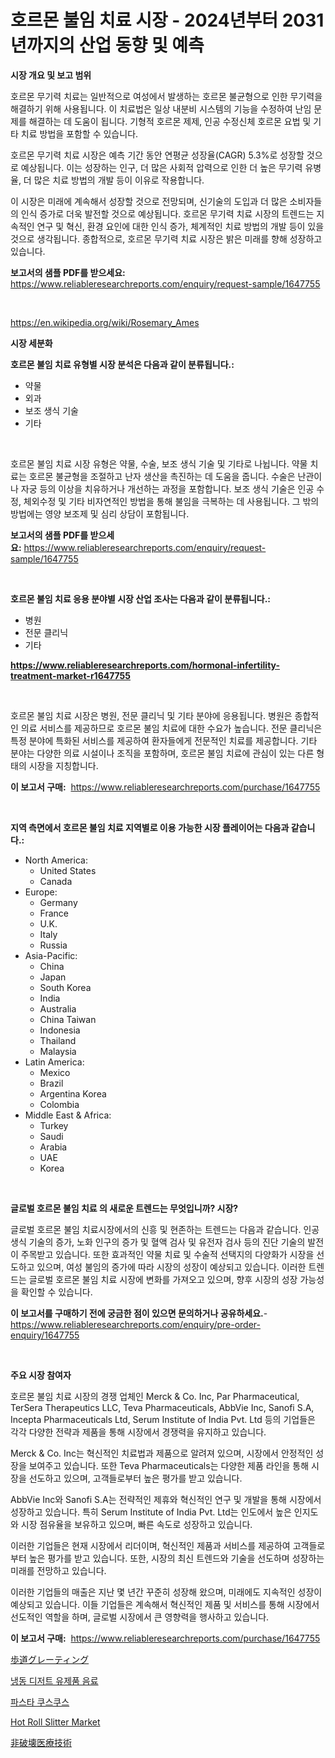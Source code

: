 <p><h1>호르몬 불임 치료 시장 - 2024년부터 2031년까지의 산업 동향 및 예측</h1></p><p><strong>시장 개요 및 보고 범위</strong></p>
<p><p>호르몬 무기력 치료는 일반적으로 여성에서 발생하는 호르몬 불균형으로 인한 무기력을 해결하기 위해 사용됩니다. 이 치료법은 일상 내분비 시스템의 기능을 수정하여 난임 문제를 해결하는 데 도움이 됩니다. 기형적 호르몬 제제, 인공 수정신체 호르몬 요법 및 기타 치료 방법을 포함할 수 있습니다.</p><p>호르몬 무기력 치료 시장은 예측 기간 동안 연평균 성장율(CAGR) 5.3%로 성장할 것으로 예상됩니다. 이는 성장하는 인구, 더 많은 사회적 압력으로 인한 더 높은 무기력 유병율, 더 많은 치료 방법의 개발 등이 이유로 작용합니다.</p><p>이 시장은 미래에 계속해서 성장할 것으로 전망되며, 신기술의 도입과 더 많은 소비자들의 인식 증가로 더욱 발전할 것으로 예상됩니다. 호르몬 무기력 치료 시장의 트렌드는 지속적인 연구 및 혁신, 환경 요인에 대한 인식 증가, 체계적인 치료 방법의 개발 등이 있을 것으로 생각됩니다. 종합적으로, 호르몬 무기력 치료 시장은 밝은 미래를 향해 성장하고 있습니다.</p></p>
<p><strong>보고서의 샘플 PDF를 받으세요:</strong> <a href="https://www.reliableresearchreports.com/enquiry/request-sample/1647755">https://www.reliableresearchreports.com/enquiry/request-sample/1647755</a></p>
<p>&nbsp;</p>
<p><a href="https://en.wikipedia.org/wiki/Rosemary_Ames">https://en.wikipedia.org/wiki/Rosemary_Ames</a></p>
<p><strong>시장 세분화</strong></p>
<p><strong>호르몬 불임 치료 유형별 시장 분석은 다음과 같이 분류됩니다.:</strong></p>
<p><ul><li>약물</li><li>외과</li><li>보조 생식 기술</li><li>기타</li></ul></p>
<p>&nbsp;</p>
<p><p>호르몬 불임 치료 시장 유형은 약물, 수술, 보조 생식 기술 및 기타로 나뉩니다. 약물 치료는 호르몬 불균형을 조절하고 난자 생산을 촉진하는 데 도움을 줍니다. 수술은 난관이나 자궁 등의 이상을 치유하거나 개선하는 과정을 포함합니다. 보조 생식 기술은 인공 수정, 체외수정 및 기타 비자연적인 방법을 통해 불임을 극복하는 데 사용됩니다. 그 밖의 방법에는 영양 보조제 및 심리 상담이 포함됩니다.</p></p>
<p><strong>보고서의 샘플 PDF를 받으세요:</strong>&nbsp;<a href="https://www.reliableresearchreports.com/enquiry/request-sample/1647755">https://www.reliableresearchreports.com/enquiry/request-sample/1647755</a></p>
<p>&nbsp;</p>
<p><strong> 호르몬 불임 치료 응용 분야별 시장 산업 조사는 다음과 같이 분류됩니다.:</strong></p>
<p><ul><li>병원</li><li>전문 클리닉</li><li>기타</li></ul></p>
<p><strong><a href="https://www.reliableresearchreports.com/hormonal-infertility-treatment-market-r1647755">https://www.reliableresearchreports.com/hormonal-infertility-treatment-market-r1647755</a></strong></p>
<p>&nbsp;</p>
<p><p>호르몬 불임 치료 시장은 병원, 전문 클리닉 및 기타 분야에 응용됩니다. 병원은 종합적인 의료 서비스를 제공하므로 호르몬 불임 치료에 대한 수요가 높습니다. 전문 클리닉은 특정 분야에 특화된 서비스를 제공하여 환자들에게 전문적인 치료를 제공합니다. 기타 분야는 다양한 의료 시설이나 조직을 포함하며, 호르몬 불임 치료에 관심이 있는 다른 형태의 시장을 지칭합니다.</p></p>
<p><strong>이 보고서 구매:</strong>&nbsp; <a href="https://www.reliableresearchreports.com/purchase/1647755">https://www.reliableresearchreports.com/purchase/1647755</a></p>
<p>&nbsp;</p>
<p><strong>지역 측면에서 호르몬 불임 치료 지역별로 이용 가능한 시장 플레이어는 다음과 같습니다.:</strong></p>
<p><ul>
    <li>
        North America:
        <ul>
            <li>United States</li>
            <li>Canada</li>
        </ul>
    </li>
    <li>
        Europe:
        <ul>
            <li>Germany</li>
            <li>France</li>
            <li>U.K.</li>
            <li>Italy</li>
            <li>Russia</li>
        </ul>
    </li>
    <li>
        Asia-Pacific:
        <ul>
            <li>China</li>
            <li>Japan</li>
            <li>South Korea</li>
            <li>India</li>
            <li>Australia</li>
            <li>China Taiwan</li>
            <li>Indonesia</li>
            <li>Thailand</li>
            <li>Malaysia</li>
        </ul>
    </li>
    <li>
        Latin America:
        <ul>
            <li>Mexico</li>
            <li>Brazil</li>
            <li>Argentina Korea</li>
            <li>Colombia</li>
        </ul>
    </li>
    <li>
        Middle East & Africa:
        <ul>
            <li>Turkey</li>
            <li>Saudi</li>
            <li>Arabia</li>
            <li>UAE</li>
            <li>Korea</li>
        </ul>
    </li>
    </ul></p>
<p>&nbsp;</p>
<p><strong>글로벌 호르몬 불임 치료 의 새로운 트렌드는 무엇입니까? 시장?</strong></p>
<p><p>글로벌 호르몬 불임 치료시장에서의 신흥 및 현존하는 트렌드는 다음과 같습니다. 인공 생식 기술의 증가, 노화 인구의 증가 및 혈액 검사 및 유전자 검사 등의 진단 기술의 발전이 주목받고 있습니다. 또한 효과적인 약물 치료 및 수술적 선택지의 다양화가 시장을 선도하고 있으며, 여성 불임의 증가에 따라 시장의 성장이 예상되고 있습니다. 이러한 트렌드는 글로벌 호르몬 불임 치료 시장에 변화를 가져오고 있으며, 향후 시장의 성장 가능성을 확인할 수 있습니다.</p></p>
<p><strong>이 보고서를 구매하기 전에 궁금한 점이 있으면 문의하거나 공유하세요.</strong>- <a href="https://www.reliableresearchreports.com/enquiry/pre-order-enquiry/1647755">https://www.reliableresearchreports.com/enquiry/pre-order-enquiry/1647755</a></p>
<p>&nbsp;</p>
<p><strong>주요 시장 참여자</strong></p>
<p><p>호르몬 불임 치료 시장의 경쟁 업체인 Merck & Co. Inc, Par Pharmaceutical, TerSera Therapeutics LLC, Teva Pharmaceuticals, AbbVie Inc, Sanofi S.A, Incepta Pharmaceuticals Ltd, Serum Institute of India Pvt. Ltd 등의 기업들은 각각 다양한 전략과 제품을 통해 시장에서 경쟁력을 유지하고 있습니다.</p><p>Merck & Co. Inc는 혁신적인 치료법과 제품으로 알려져 있으며, 시장에서 안정적인 성장을 보여주고 있습니다. 또한 Teva Pharmaceuticals는 다양한 제품 라인을 통해 시장을 선도하고 있으며, 고객들로부터 높은 평가를 받고 있습니다.</p><p>AbbVie Inc와 Sanofi S.A는 전략적인 제휴와 혁신적인 연구 및 개발을 통해 시장에서 성장하고 있습니다. 특히 Serum Institute of India Pvt. Ltd는 인도에서 높은 인지도와 시장 점유율을 보유하고 있으며, 빠른 속도로 성장하고 있습니다.</p><p>이러한 기업들은 현재 시장에서 리더이며, 혁신적인 제품과 서비스를 제공하여 고객들로부터 높은 평가를 받고 있습니다. 또한, 시장의 최신 트렌드와 기술을 선도하며 성장하는 미래를 전망하고 있습니다.</p><p>이러한 기업들의 매출은 지난 몇 년간 꾸준히 성장해 왔으며, 미래에도 지속적인 성장이 예상되고 있습니다. 이들 기업들은 계속해서 혁신적인 제품 및 서비스를 통해 시장에서 선도적인 역할을 하며, 글로벌 시장에서 큰 영향력을 행사하고 있습니다.</p></p>
<p><strong>이 보고서 구매:</strong>&nbsp;&nbsp;<a href="https://www.reliableresearchreports.com/purchase/1647755">https://www.reliableresearchreports.com/purchase/1647755</a></p>
<p><p><a href="https://github.com/Fatimaklein1/Market-Research-Report-List-1/blob/main/5475411164476.md">歩道グレーティング</a></p><p><a href="https://github.com/camron674/Market-Research-Report-List-2/blob/main/2813479177443.md">냉동 디저트 유제품 음료</a></p><p><a href="https://github.com/ROBERTS65DAVID/Market-Research-Report-List-1/blob/main/3142441177444.md">파스타 쿠스쿠스</a></p><p><a href="https://github.com/mabutironaldo/Market-Research-Report-List-5/blob/main/hot-roll-slitter-market.md">Hot Roll Slitter Market</a></p><p><a href="https://github.com/LenoraKris2023/Market-Research-Report-List-1/blob/main/6835974164477.md">非破壊医療技術</a></p></p>